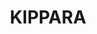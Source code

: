---
lastmod: '2025-04-06T06:05:20+00:00'
latitude: -31.23432458
layout: suburb
longitude: 152.5216493
postcode: '2441'
state: NSW
title: KIPPARA
url: /nsw/kippara/
---